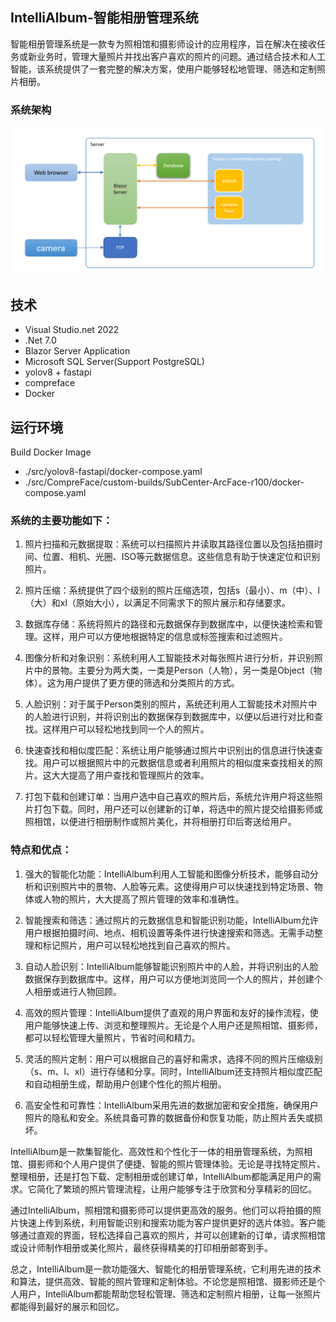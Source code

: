## IntelliAlbum-智能相册管理系统


智能相册管理系统是一款专为照相馆和摄影师设计的应用程序，旨在解决在接收任务或新业务时，管理大量照片并找出客户喜欢的照片的问题。通过结合技术和人工智能，该系统提供了一套完整的解决方案，使用户能够轻松地管理、筛选和定制照片相册。

### 系统架构
![architecture](./doc/architecture.png)
## 技术
- Visual Studio.net 2022
- .Net 7.0
- Blazor Server Application
- Microsoft SQL Server(Support PostgreSQL)
- yolov8 + fastapi
- compreface
- Docker

## 运行环境

Build Docker Image
- ./src/yolov8-fastapi/docker-compose.yaml
- ./src/CompreFace/custom-builds/SubCenter-ArcFace-r100/docker-compose.yaml



### 系统的主要功能如下：

1. 照片扫描和元数据提取：系统可以扫描照片并读取其路径位置以及包括拍摄时间、位置、相机、光圈、ISO等元数据信息。这些信息有助于快速定位和识别照片。

2. 照片压缩：系统提供了四个级别的照片压缩选项，包括s（最小）、m（中）、l（大）和xl（原始大小），以满足不同需求下的照片展示和存储要求。

3. 数据库存储：系统将照片的路径和元数据保存到数据库中，以便快速检索和管理。这样，用户可以方便地根据特定的信息或标签搜索和过滤照片。

4. 图像分析和对象识别：系统利用人工智能技术对每张照片进行分析，并识别照片中的景物。主要分为两大类，一类是Person（人物），另一类是Object（物体）。这为用户提供了更方便的筛选和分类照片的方式。

5. 人脸识别：对于属于Person类别的照片，系统还利用人工智能技术对照片中的人脸进行识别，并将识别出的数据保存到数据库中，以便以后进行对比和查找。这样用户可以轻松地找到同一个人的照片。

6. 快速查找和相似度匹配：系统让用户能够通过照片中识别出的信息进行快速查找。用户可以根据照片中的元数据信息或者利用照片的相似度来查找相关的照片。这大大提高了用户查找和管理照片的效率。

7. 打包下载和创建订单：当用户选中自己喜欢的照片后，系统允许用户将这些照片打包下载。同时，用户还可以创建新的订单，将选中的照片提交给摄影师或照相馆，以便进行相册制作或照片美化，并将相册打印后寄送给用户。



### 特点和优点：
1. 强大的智能化功能：IntelliAlbum利用人工智能和图像分析技术，能够自动分析和识别照片中的景物、人脸等元素。这使得用户可以快速找到特定场景、物体或人物的照片，大大提高了照片管理的效率和准确性。

2. 智能搜索和筛选：通过照片的元数据信息和智能识别功能，IntelliAlbum允许用户根据拍摄时间、地点、相机设置等条件进行快速搜索和筛选。无需手动整理和标记照片，用户可以轻松地找到自己喜欢的照片。

3. 自动人脸识别：IntelliAlbum能够智能识别照片中的人脸，并将识别出的人脸数据保存到数据库中。这样，用户可以方便地浏览同一个人的照片，并创建个人相册或进行人物回顾。

4. 高效的照片管理：IntelliAlbum提供了直观的用户界面和友好的操作流程，使用户能够快速上传、浏览和整理照片。无论是个人用户还是照相馆、摄影师，都可以轻松管理大量照片，节省时间和精力。

5. 灵活的照片定制：用户可以根据自己的喜好和需求，选择不同的照片压缩级别（s、m、l、xl）进行存储和分享。同时，IntelliAlbum还支持照片相似度匹配和自动相册生成，帮助用户创建个性化的照片相册。

6. 高安全性和可靠性：IntelliAlbum采用先进的数据加密和安全措施，确保用户照片的隐私和安全。系统具备可靠的数据备份和恢复功能，防止照片丢失或损坏。

IntelliAlbum是一款集智能化、高效性和个性化于一体的相册管理系统，为照相馆、摄影师和个人用户提供了便捷、智能的照片管理体验。无论是寻找特定照片、整理相册，还是打包下载、定制相册或创建订单，IntelliAlbum都能满足用户的需求。它简化了繁琐的照片管理流程，让用户能够专注于欣赏和分享精彩的回忆。

通过IntelliAlbum，照相馆和摄影师可以提供更高效的服务。他们可以将拍摄的照片快速上传到系统，利用智能识别和搜索功能为客户提供更好的选片体验。客户能够通过直观的界面，轻松选择自己喜欢的照片，并可以创建新的订单，请求照相馆或设计师制作相册或美化照片，最终获得精美的打印相册邮寄到手。

总之，IntelliAlbum是一款功能强大、智能化的相册管理系统，它利用先进的技术和算法，提供高效、智能的照片管理和定制体验。不论您是照相馆、摄影师还是个人用户，IntelliAlbum都能帮助您轻松管理、筛选和定制照片相册，让每一张照片都能得到最好的展示和回忆。
